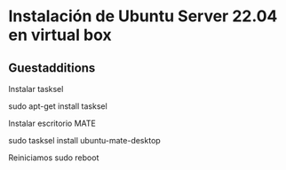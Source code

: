 # Instalación de Ubuntu Server 22.04 en virtual box
## Guestadditions

Instalar tasksel

  sudo apt-get install tasksel
  
Instalar escritorio MATE

  sudo tasksel install ubuntu-mate-desktop


Reiniciamos
  sudo reboot


  
  

